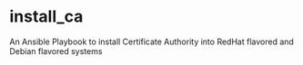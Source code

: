 # install_ca
An Ansible Playbook to install Certificate Authority into RedHat flavored and Debian flavored systems
